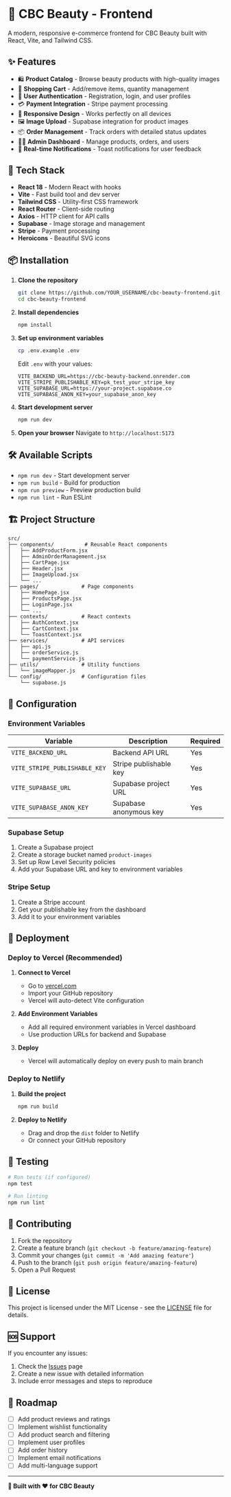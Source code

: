 # 🌟 CBC Beauty - Frontend

A modern, responsive e-commerce frontend for CBC Beauty built with React, Vite, and Tailwind CSS.

## ✨ Features

- 🛍️ **Product Catalog** - Browse beauty products with high-quality images
- 🛒 **Shopping Cart** - Add/remove items, quantity management
- 👤 **User Authentication** - Registration, login, and user profiles
- 💳 **Payment Integration** - Stripe payment processing
- 📱 **Responsive Design** - Works perfectly on all devices
- 🖼️ **Image Upload** - Supabase integration for product images
- 📦 **Order Management** - Track orders with detailed status updates
- 👨‍💼 **Admin Dashboard** - Manage products, orders, and users
- 🔔 **Real-time Notifications** - Toast notifications for user feedback

## 🚀 Tech Stack

- **React 18** - Modern React with hooks
- **Vite** - Fast build tool and dev server
- **Tailwind CSS** - Utility-first CSS framework
- **React Router** - Client-side routing
- **Axios** - HTTP client for API calls
- **Supabase** - Image storage and management
- **Stripe** - Payment processing
- **Heroicons** - Beautiful SVG icons

## 📦 Installation

1. **Clone the repository**
   ```bash
   git clone https://github.com/YOUR_USERNAME/cbc-beauty-frontend.git
   cd cbc-beauty-frontend
   ```

2. **Install dependencies**
   ```bash
   npm install
   ```

3. **Set up environment variables**
   ```bash
   cp .env.example .env
   ```
   
   Edit `.env` with your values:
   ```env
   VITE_BACKEND_URL=https://cbc-beauty-backend.onrender.com
   VITE_STRIPE_PUBLISHABLE_KEY=pk_test_your_stripe_key
   VITE_SUPABASE_URL=https://your-project.supabase.co
   VITE_SUPABASE_ANON_KEY=your_supabase_anon_key
   ```

4. **Start development server**
   ```bash
   npm run dev
   ```

5. **Open your browser**
   Navigate to `http://localhost:5173`

## 🛠️ Available Scripts

- `npm run dev` - Start development server
- `npm run build` - Build for production
- `npm run preview` - Preview production build
- `npm run lint` - Run ESLint

## 🏗️ Project Structure

```
src/
├── components/          # Reusable React components
│   ├── AddProductForm.jsx
│   ├── AdminOrderManagement.jsx
│   ├── CartPage.jsx
│   ├── Header.jsx
│   ├── ImageUpload.jsx
│   └── ...
├── pages/              # Page components
│   ├── HomePage.jsx
│   ├── ProductsPage.jsx
│   ├── LoginPage.jsx
│   └── ...
├── contexts/           # React contexts
│   ├── AuthContext.jsx
│   ├── CartContext.jsx
│   └── ToastContext.jsx
├── services/           # API services
│   ├── api.js
│   ├── orderService.js
│   └── paymentService.js
├── utils/              # Utility functions
│   └── imageMapper.js
└── config/             # Configuration files
    └── supabase.js
```

## 🔧 Configuration

### Environment Variables

| Variable | Description | Required |
|----------|-------------|----------|
| `VITE_BACKEND_URL` | Backend API URL | Yes |
| `VITE_STRIPE_PUBLISHABLE_KEY` | Stripe publishable key | Yes |
| `VITE_SUPABASE_URL` | Supabase project URL | Yes |
| `VITE_SUPABASE_ANON_KEY` | Supabase anonymous key | Yes |

### Supabase Setup

1. Create a Supabase project
2. Create a storage bucket named `product-images`
3. Set up Row Level Security policies
4. Add your Supabase URL and key to environment variables

### Stripe Setup

1. Create a Stripe account
2. Get your publishable key from the dashboard
3. Add it to your environment variables

## 🚀 Deployment

### Deploy to Vercel (Recommended)

1. **Connect to Vercel**
   - Go to [vercel.com](https://vercel.com)
   - Import your GitHub repository
   - Vercel will auto-detect Vite configuration

2. **Add Environment Variables**
   - Add all required environment variables in Vercel dashboard
   - Use production URLs for backend and Supabase

3. **Deploy**
   - Vercel will automatically deploy on every push to main branch

### Deploy to Netlify

1. **Build the project**
   ```bash
   npm run build
   ```

2. **Deploy to Netlify**
   - Drag and drop the `dist` folder to Netlify
   - Or connect your GitHub repository

## 🧪 Testing

```bash
# Run tests (if configured)
npm test

# Run linting
npm run lint
```

## 🤝 Contributing

1. Fork the repository
2. Create a feature branch (`git checkout -b feature/amazing-feature`)
3. Commit your changes (`git commit -m 'Add amazing feature'`)
4. Push to the branch (`git push origin feature/amazing-feature`)
5. Open a Pull Request

## 📝 License

This project is licensed under the MIT License - see the [LICENSE](LICENSE) file for details.

## 🆘 Support

If you encounter any issues:

1. Check the [Issues](https://github.com/YOUR_USERNAME/cbc-beauty-frontend/issues) page
2. Create a new issue with detailed information
3. Include error messages and steps to reproduce

## 🎯 Roadmap

- [ ] Add product reviews and ratings
- [ ] Implement wishlist functionality
- [ ] Add product search and filtering
- [ ] Implement user profiles
- [ ] Add order history
- [ ] Implement email notifications
- [ ] Add multi-language support

---

**🌟 Built with ❤️ for CBC Beauty**